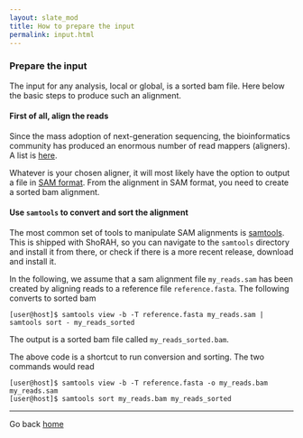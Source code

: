 ```yaml
---
layout: slate_mod
title: How to prepare the input
permalink: input.html 
---
```

### Prepare the input
The input for any analysis, local or global, is a sorted bam file. Here below
the basic steps to produce such an alignment.

#### First of all, align the reads
Since the mass adoption of next-generation sequencing, the bioinformatics
community has produced an enormous number of read mappers (aligners). A
list is [here](http://wwwdev.ebi.ac.uk/fg/hts_mappers/).

Whatever is your chosen aligner, it will most likely have the option to
output a file in [SAM format][samtools]. From the alignment in SAM format, you
need to create a sorted bam alignment.

#### Use `samtools` to convert and sort the alignment
The most common set of tools to manipulate SAM alignments is [samtools]. This
is shipped with ShoRAH, so you can navigate to the `samtools` directory and
install it from there, or check if there is a more recent release, download
and install it.

In the following, we assume that a sam alignment file `my_reads.sam` has been
created by aligning reads to a reference file `reference.fasta`. The following
converts to sorted bam

    [user@host]$ samtools view -b -T reference.fasta my_reads.sam | samtools sort - my_reads_sorted

The output is a sorted bam file called `my_reads_sorted.bam`.

The above code is a shortcut to run conversion and sorting. The two commands
would read

    [user@host]$ samtools view -b -T reference.fasta -o my_reads.bam my_reads.sam
    [user@host]$ samtools sort my_reads.bam my_reads_sorted

[samtools]: http://samtools.sourceforge.net/ "samtools"

---

Go back [home](index.html)
